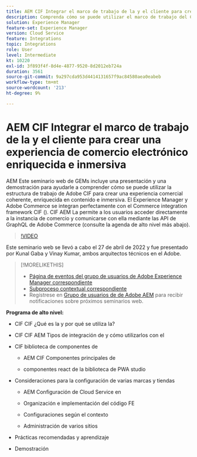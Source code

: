 ```yaml
---
title: AEM CIF Integrar el marco de trabajo de la y el cliente para crear una experiencia de comercio electrónico enriquecida e inmersiva
description: Comprenda cómo se puede utilizar el marco de trabajo del CIF de Adobe para generar una experiencia comercial coherente, enriquecida en contenido e inmersiva.
solution: Experience Manager
feature-set: Experience Manager
version: Cloud Service
feature: Integrations
topic: Integrations
role: User
level: Intermediate
kt: 10220
exl-id: 3f893f4f-8d4e-4877-9520-8d2012eb724a
duration: 3561
source-git-commit: 9a297cda953d4414131657f9ac84580aea0eabeb
workflow-type: tm+mt
source-wordcount: '213'
ht-degree: 9%

---
```


# AEM CIF Integrar el marco de trabajo de la y el cliente para crear una experiencia de comercio electrónico enriquecida e inmersiva

AEM Este seminario web de GEMs incluye una presentación y una demostración para ayudarle a comprender cómo se puede utilizar la estructura de trabajo de Adobe CIF para crear una experiencia comercial coherente, enriquecida en contenido e inmersiva. El Experience Manager y Adobe Commerce se integran perfectamente con el Commerce integration framework CIF (). CIF AEM La permite a los usuarios acceder directamente a la instancia de comercio y comunicarse con ella mediante las API de GraphQL de Adobe Commerce (consulte la agenda de alto nivel más abajo).

>[!VIDEO](https://video.tv.adobe.com/v/342565/?quality=12&learn=on)

Este seminario web se llevó a cabo el 27 de abril de 2022 y fue presentado por Kunal Gaba y Vinay Kumar, ambos arquitectos técnicos en el Adobe.

>[!MORELIKETHIS]
>
>* [Página de eventos del grupo de usuarios de Adobe Experience Manager correspondiente](https://adobe.ly/3O0uXl5/)
>* [Subproceso contextual correspondiente](https://adobe.ly/3jorz5r)
>* Regístrese en [Grupo de usuarios de de Adobe AEM](https://aem-augs.adobe.com/) para recibir notificaciones sobre próximos seminarios web.

**Programa de alto nivel:**

* CIF CIF ¿Qué es la y por qué se utiliza la?

* CIF CIF AEM Tipos de integración de y cómo utilizarlos con el

* CIF biblioteca de componentes de

   * AEM CIF Componentes principales de

   * componentes react de la biblioteca de PWA studio

* Consideraciones para la configuración de varias marcas y tiendas

   * AEM Configuración de Cloud Service en

   * Organización e implementación del código FE

   * Configuraciones según el contexto

   * Administración de varios sitios

* Prácticas recomendadas y aprendizaje

* Demostración

